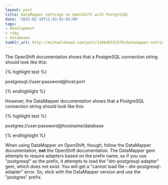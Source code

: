 ```yaml
---
layout: post
title: DataMapper settings on OpenShift with PostgreSQL
date: '2015-02-10T11:43:42-05:00'
tags:
- development
- ruby
- databases
tumblr_url: http://michaelehead.com/post/110640551578/datamapper-settings-on-openshift-with-postgresql
---
```

The OpenShift documentation shows that a PostgreSQL connection string should look like this:

{% highlight text %}

postgresql://user:password@host:port

{% endhighlight %}

However, the DataMapper documentation shows that a PostgreSQL connection string should look like this:

{% highlight text %}

postgres://user:password@hostname/database

{% endhighlight %}

When using DataMapper on OpenShift, though, follow the DataMapper documentation, **not** the OpenShift documentation. The DataMapper gem attempts to require adapters based on the prefix name, so if you use "postgresql" as the prefix, it attempts to load the "dm-postgresql-adapter" gem, which does not exist. You will get a "cannot load file – dm-postgresql-adapter" error. So, stick with the DataMapper version and use the "postgres" prefix. 
